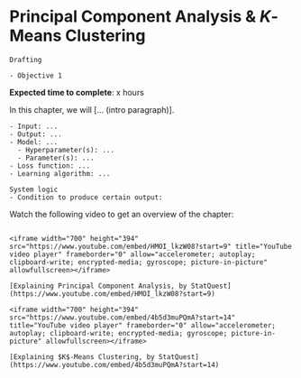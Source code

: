 # Principal Component Analysis & $K$-Means Clustering

<!-- Capitalise initials. As compact as possible, prefer ONE line. -->
<!-- We use **UK** English spelling. -->
<!-- File names should be all lowercase, with words separated by hyphens (-), and no spaces.  Each chapter must include an "overview.md" and "quiz-sum-ref.md"-->

```{admonition} Status
Drafting
```

```{admonition} Objectives
- Objective 1
```

**Expected time to complete**: x hours

In this chapter, we will [... (intro paragraph)].

```{admonition} Ingredients
- Input: ...
- Output: ...
- Model: ...
  - Hyperparameter(s): ...
  - Parameter(s): ...
- Loss function: ...
- Learning algorithm: ...
```

```{admonition} Transparency
System logic
- Condition to produce certain output:
```

Watch the following video to get an overview of the chapter:

```{admonition} Video

<iframe width="700" height="394" src="https://www.youtube.com/embed/HMOI_lkzW08?start=9" title="YouTube video player" frameborder="0" allow="accelerometer; autoplay; clipboard-write; encrypted-media; gyroscope; picture-in-picture" allowfullscreen></iframe>

[Explaining Principal Component Analysis, by StatQuest](https://www.youtube.com/embed/HMOI_lkzW08?start=9)

<iframe width="700" height="394" src="https://www.youtube.com/embed/4b5d3muPQmA?start=14" title="YouTube video player" frameborder="0" allow="accelerometer; autoplay; clipboard-write; encrypted-media; gyroscope; picture-in-picture" allowfullscreen></iframe>

[Explaining $K$-Means Clustering, by StatQuest](https://www.youtube.com/embed/4b5d3muPQmA?start=14)

```

<!-- - What input to produce certain output:
- How to produce certain output: -->
